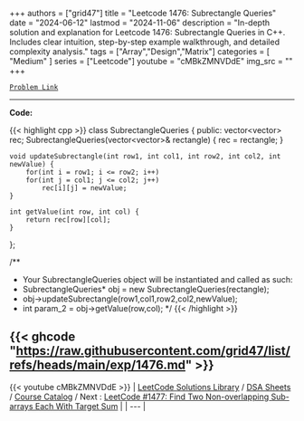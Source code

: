
+++
authors = ["grid47"]
title = "Leetcode 1476: Subrectangle Queries"
date = "2024-06-12"
lastmod = "2024-11-06"
description = "In-depth solution and explanation for Leetcode 1476: Subrectangle Queries in C++. Includes clear intuition, step-by-step example walkthrough, and detailed complexity analysis."
tags = ["Array","Design","Matrix"]
categories = [
    "Medium"
]
series = ["Leetcode"]
youtube = "cMBkZMNVDdE"
img_src = ""
+++



[`Problem Link`](https://leetcode.com/problems/subrectangle-queries/description/)

---
**Code:**

{{< highlight cpp >}}
class SubrectangleQueries {
public:
    vector<vector<int>> rec;
    SubrectangleQueries(vector<vector<int>>& rectangle) {
        rec = rectangle;
    }
    
    void updateSubrectangle(int row1, int col1, int row2, int col2, int newValue) {
        for(int i = row1; i <= row2; i++)
        for(int j = col1; j <= col2; j++)
            rec[i][j] = newValue;
    }
    
    int getValue(int row, int col) {
        return rec[row][col];
    }
};

/**
 * Your SubrectangleQueries object will be instantiated and called as such:
 * SubrectangleQueries* obj = new SubrectangleQueries(rectangle);
 * obj->updateSubrectangle(row1,col1,row2,col2,newValue);
 * int param_2 = obj->getValue(row,col);
 */
{{< /highlight >}}

{{< ghcode "https://raw.githubusercontent.com/grid47/list/refs/heads/main/exp/1476.md" >}}
---
{{< youtube cMBkZMNVDdE >}}
| [LeetCode Solutions Library](https://grid47.xyz/leetcode/) / [DSA Sheets](https://grid47.xyz/sheets/) / [Course Catalog](https://grid47.xyz/courses/) / Next : [LeetCode #1477: Find Two Non-overlapping Sub-arrays Each With Target Sum](https://grid47.xyz/leetcode/solution-1477-find-two-non-overlapping-sub-arrays-each-with-target-sum/) |
| --- |
